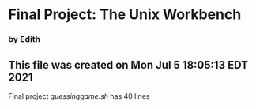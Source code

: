 # Final Project: The Unix Workbench
###     by Edith
        
## This file was created on Mon Jul  5 18:05:13 EDT 2021
        
Final project *guessinggame.sh* has 40 lines
